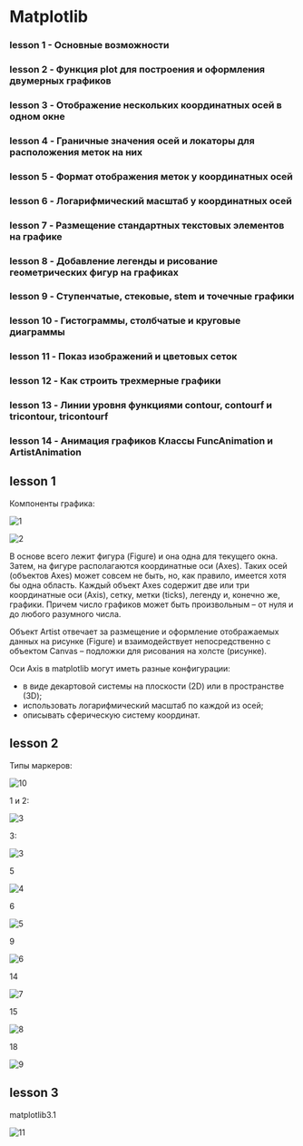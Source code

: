 # Matplotlib

### lesson 1 - Oсновные возможности

### lesson 2 - Функция plot для построения и оформления двумерных графиков

### lesson 3 - Отображение нескольких координатных осей в одном окне

### lesson 4 - Граничные значения осей и локаторы для расположения меток на них

### lesson 5 - Формат отображения меток у координатных осей

### lesson 6 - Логарифмический масштаб у координатных осей

### lesson 7 - Размещение стандартных текстовых элементов на графике

### lesson 8 - Добавление легенды и рисование геометрических фигур на графиках

### lesson 9 - Ступенчатые, стековые, stem и точечные графики

### lesson 10 - Гистограммы, столбчатые и круговые диаграммы

### lesson 11 - Показ изображений и цветовых сеток

### lesson 12 - Как строить трехмерные графики

### lesson 13 - Линии уровня функциями contour, contourf и tricontour, tricontourf

### lesson 14 - Анимация графиков Классы FuncAnimation и ArtistAnimation

## lesson 1

Компоненты графика:

![1](https://sun9-east.userapi.com/sun9-35/s/v1/ig2/R3NOpuetnNcBDIswgPuCoqT5iqWKxdel8FJsiktRoXGc-6SRDUjMDxbia3SbybPM6TR4YkB4gYbSVCB9XjItUs48.jpg?size=638x377&quality=96&type=album)

![2](https://sun9-west.userapi.com/sun9-13/s/v1/ig2/lqVmM2Mg_8TEHwlEPMAySM0gWR0CTp9vV2thegCCBdh-gu7fDmMIWDXQebcelnFvqY6wLyFGZcMXxIZl7qFNxks2.jpg?size=605x299&quality=96&type=album)

В основе всего лежит фигура (Figure) и она одна для текущего окна. 
Затем, на фигуре располагаются координатные оси (Axes). Таких осей (объектов Axes) может совсем не быть, но, как правило, имеется хотя бы одна область.
Каждый объект Axes содержит две или три координатные оси (Axis), сетку, метки (ticks), легенду и, конечно же, графики. 
Причем число графиков может быть произвольным – от нуля и до любого разумного числа.

Объект Artist отвечает за размещение и оформление отображаемых данных на рисунке (Figure) и взаимодействует непосредственно с объектом 
Canvas – подложки для рисования на холсте (рисунке).

Оси Axis в matplotlib могут иметь разные конфигурации:

- в виде декартовой системы на плоскости (2D) или в пространстве (3D);
- использовать логарифмический масштаб по каждой из осей;
- описывать сферическую систему координат.

## lesson 2

Типы маркеров:

![10](https://sun9-north.userapi.com/sun9-79/s/v1/ig2/_I78jgQ3kS5uW-z-4eGkda4EfviduwtmPK5aEQe6NZWfKJKzcqYTNYfb9C6tAKYj-zCyJVD9dqtHB3HujW9qYwRF.jpg?size=666x586&quality=96&type=album)

1 и 2:

![3](https://sun9-east.userapi.com/sun9-26/s/v1/ig2/O8unlifzbfxVokWiOOh9ydlL4Y6xBQ5lTO5VsNRaKP0adZkAcXmVjl_79Qeiv_ShOtXKJIHkYw6HAJOxxsZoM4lR.jpg?size=639x552&quality=96&type=album)

3:

![3](https://sun9-west.userapi.com/sun9-48/s/v1/ig2/u5x4l0yV1gd6f971-SpmQkGH-e1s5PK6nj7XUrza8qB2wqLnz4ZZgbrt6RP9qs1G_6Bwmmc5AcCnKc_rXDVRQP1k.jpg?size=636x545&quality=96&type=album)

5

![4](https://sun9-west.userapi.com/sun9-37/s/v1/ig2/SemQQSdf81UNE87EH-Q6Zh1vAYHQilut_XjaFvPjPX-haiEgKHrtVwfNmqTUMNnGIO8jaRarpkO8EeVyGI8otD8N.jpg?size=627x542&quality=96&type=album)

6

![5](https://sun9-east.userapi.com/sun9-75/s/v1/ig2/sbv_DsbtJVtMdAmaqidrVyNux4jXCuLtk8_VvKNYjerSecnx9Mn1zZAr2bAN3QnVQ5QozDcc2O6t3kbKOf1NMvZ6.jpg?size=632x544&quality=96&type=album)

9

![6](https://sun9-west.userapi.com/sun9-52/s/v1/ig2/aeRxJq8QrAy2RL4ahfY3JDXdjajl39ba9RZQOwwSADt8uOF1Kl8mrlOc8Hq4atPt21PF941PRPR1HmxRY-JSXJmn.jpg?size=567x427&quality=96&type=album)

14

![7](https://sun9-east.userapi.com/sun9-17/s/v1/ig2/QbVRm4OvFRQ8m6X8r1hoZIeer873tQM1Ii-26vVq3oLmbHHoGU6hGpwXZPjfgMfDFSxQVbQN1lYw0iaGcMFIKvtP.jpg?size=559x429&quality=96&type=album)

15

![8](https://sun9-east.userapi.com/sun9-58/s/v1/ig2/5OZzjSYAovDFFxAFZETUPfkuW9pifJbPvYQwwxpzkYM-fHvGHAnZaV_pw0I1SuAUjjxZvGkAvnJZ_pG0ipvDT68H.jpg?size=565x419&quality=96&type=album)

18

![9](https://sun9-west.userapi.com/sun9-64/s/v1/ig2/WNWr5AO-pWhlQi2k75AOmzDDmU6mT_l0AjzaEJrnw5g-Hnr3JKLVb7ngNNyuCVvhU69K_yvPeUZR27R5gSOU2AKm.jpg?size=555x409&quality=96&type=album)

## lesson 3

matplotlib3.1

![11](https://sun9-west.userapi.com/sun9-72/s/v1/ig2/ziJCVKn_AxSp2AgnenlGnfWv_jH4o-XULpKHvVm4R8BO9g2TvRAivZhIPB4oClbR0B_sWdcmD9GzIfNezH_rmFyD.jpg?size=596x344&quality=96&type=album)
